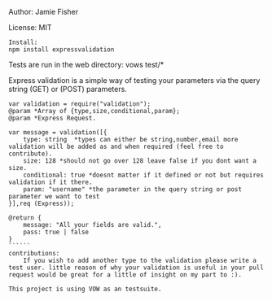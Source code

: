 Author: Jamie Fisher

License: MIT

`````
Install:
npm install expressvalidation
`````
Tests are run in the web directory:
vows test/*

Express validation is a simple way of testing your parameters via the query string (GET) or (POST) parameters.

```````
var validation = require("validation");
@param *Array of {type,size,conditional,param};
@param *Express Request.

var message = validation([{
    type: string  *types can either be string,number,email more validation will be added as and when required (feel free to contribute).
    size: 128 *should not go over 128 leave false if you dont want a size.
    conditional: true *doesnt matter if it defined or not but requires validation if it there.
    param: "username" *the parameter in the query string or post parameter we want to test
}],req (Express));

@return {
    message: "All your fields are valid.",
    pass: true | false
}
``````
contributions:
    If you wish to add another type to the validation please write a test user. little reason of why your validation is useful in your pull request would be great for a little of insight on my part to :).

This project is using VOW as an testsuite.